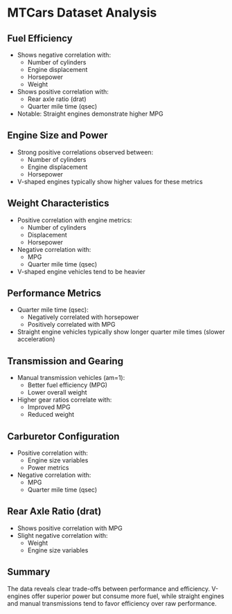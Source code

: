 # MTCars Dataset Analysis

## Fuel Efficiency
- Shows negative correlation with:
  - Number of cylinders
  - Engine displacement
  - Horsepower
  - Weight
- Shows positive correlation with:
  - Rear axle ratio (drat)
  - Quarter mile time (qsec)
- Notable: Straight engines demonstrate higher MPG

## Engine Size and Power
- Strong positive correlations observed between:
  - Number of cylinders
  - Engine displacement
  - Horsepower
- V-shaped engines typically show higher values for these metrics

## Weight Characteristics
- Positive correlation with engine metrics:
  - Number of cylinders
  - Displacement
  - Horsepower
- Negative correlation with:
  - MPG
  - Quarter mile time (qsec)
- V-shaped engine vehicles tend to be heavier

## Performance Metrics
- Quarter mile time (qsec):
  - Negatively correlated with horsepower
  - Positively correlated with MPG
- Straight engine vehicles typically show longer quarter mile times (slower acceleration)

## Transmission and Gearing
- Manual transmission vehicles (am=1):
  - Better fuel efficiency (MPG)
  - Lower overall weight
- Higher gear ratios correlate with:
  - Improved MPG
  - Reduced weight

## Carburetor Configuration
- Positive correlation with:
  - Engine size variables
  - Power metrics
- Negative correlation with:
  - MPG
  - Quarter mile time (qsec)

## Rear Axle Ratio (drat)
- Shows positive correlation with MPG
- Slight negative correlation with:
  - Weight
  - Engine size variables

## Summary
The data reveals clear trade-offs between performance and efficiency. V-engines offer superior power but consume more fuel, while straight engines and manual transmissions tend to favor efficiency over raw performance.